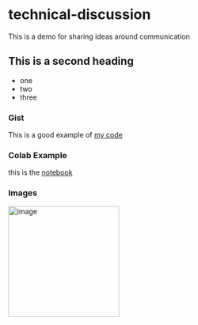 # technical-discussion
This is a demo for sharing ideas around communication

## This is a second heading

* one
* two
* three

### Gist

This is a good example of [my code](https://gist.github.com/4Khan/ef02b1e3fccbd68003873bbbbe6d1d07)


### Colab Example

this is the [notebook](https://github.com/4Khan/technical-discussion/blob/main/technical_docs.ipynb)

### Images

<img width="224" alt="image" src="https://github.com/4Khan/technical-discussion/assets/93544886/24bea466-9bd2-4043-aa20-a1110b5b83ac">


